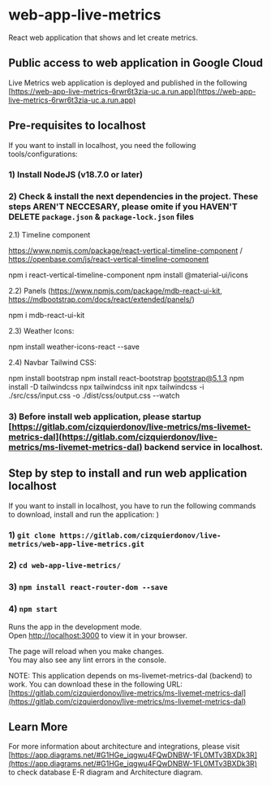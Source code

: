# web-app-live-metrics

React web application that shows and let create metrics.

## Public access to web application in Google Cloud

Live Metrics web application is deployed and published in the following [https://web-app-live-metrics-6rwr6t3zia-uc.a.run.app](https://web-app-live-metrics-6rwr6t3zia-uc.a.run.app)

## Pre-requisites to localhost

If you want to install in localhost, you need the following tools/configurations:

### 1) Install NodeJS (v18.7.0 or later)

### 2) Check & install the next dependencies in the project. These steps AREN'T NECCESARY, please omite if you HAVEN'T DELETE `package.json` & `package-lock.json` files

2.1) Timeline component

https://www.npmjs.com/package/react-vertical-timeline-component / https://openbase.com/js/react-vertical-timeline-component

npm i react-vertical-timeline-component
npm install @material-ui/icons

2.2) Panels (https://www.npmjs.com/package/mdb-react-ui-kit, https://mdbootstrap.com/docs/react/extended/panels/)

npm i mdb-react-ui-kit

2.3) Weather Icons:

npm install weather-icons-react --save

2.4) Navbar Tailwind CSS:

npm install bootstrap
npm install react-bootstrap bootstrap@5.1.3
npm install -D tailwindcss
npx tailwindcss init
npx tailwindcss -i ./src/css/input.css -o ./dist/css/output.css --watch

### 3) Before install web application, please startup [https://gitlab.com/cizquierdonov/live-metrics/ms-livemet-metrics-dal](https://gitlab.com/cizquierdonov/live-metrics/ms-livemet-metrics-dal) backend service in localhost.

## Step by step to install and run web application localhost

If you want to install in localhost, you have to run the following commands to download, install and run the application:
)
### 1) `git clone https://gitlab.com/cizquierdonov/live-metrics/web-app-live-metrics.git`

### 2) `cd web-app-live-metrics/`

### 3) `npm install react-router-dom --save`

### 4) `npm start`

Runs the app in the development mode.\
Open [http://localhost:3000](http://localhost:3000) to view it in your browser.

The page will reload when you make changes.\
You may also see any lint errors in the console.

NOTE: This application depends on ms-livemet-metrics-dal (backend) to work. You can download these in the following URL:
[https://gitlab.com/cizquierdonov/live-metrics/ms-livemet-metrics-dal](https://gitlab.com/cizquierdonov/live-metrics/ms-livemet-metrics-dal)

## Learn More

For more information about architecture and integrations, please visit [https://app.diagrams.net/#G1HGe_iqgwu4FQwDNBW-1FL0MTv3BXDk3R](https://app.diagrams.net/#G1HGe_iqgwu4FQwDNBW-1FL0MTv3BXDk3R) to check database E-R diagram
and Architecture diagram.
